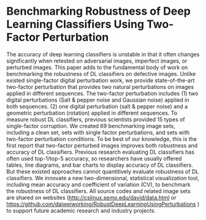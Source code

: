 # Benchmarking Robustness of Deep Learning Classifiers Using Two-Factor Perturbation
The accuracy of deep learning classifiers is unstable in that it often changes significantly when retested on adversarial images, imperfect images, or perturbed images. This paper adds to the fundamental body of work on benchmarking the robustness of DL classifiers on defective images. Unlike existed single-factor digital perturbation work, we provide state-of-the-art two-factor perturbation that provides two natural perturbations on images applied in different sequences. The two-factor perturbation includes (1) two digital perturbations (Salt & pepper noise and Gaussian noise) applied in both sequences. (2) one digital perturbation (salt & pepper noise) and a geometric perturbation (rotation) applied in different sequences. To measure robust DL classifiers, previous scientists provided 15 types of single-factor corruption. We created 69 benchmarking image sets, including a clean set, sets with single factor perturbations, and sets with two-factor perturbation conditions. To be best of our knowledge, this is the first report that two-factor perturbed images improves both robustness and accuracy of DL classifiers. Previous research evaluating DL classifiers has often used top-1/top-5 accuracy, so researchers have usually offered tables, line diagrams, and bar charts to display accuracy of DL classifiers. But these existed approaches cannot quantitively evaluate robustness of DL classifiers. We innovate a new two-dimensional, statistical visualization tool, including mean accuracy and coefficient of variation (CV), to benchmark the robustness of DL classifiers. All source codes and related image sets are shared on websites (http://cslinux.semo.edu/david/data.html or https://github.com/daiweiworking/RobustDeepLearningUsingPerturbations ) to support future academic research and industry projects.
